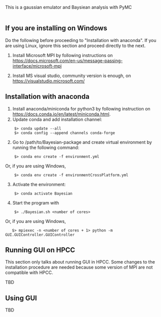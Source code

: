This is a gaussian emulator and Baysiean analysis with PyMC <br />
 <br />

 If you are installing on Windows
 ---
 
 Do the following before proceeding to "Installation with anaconda". If you are using Linux, ignore this section and proceed directly to the next.

 1. Install Microsoft MPI by following instructions on https://docs.microsoft.com/en-us/message-passing-interface/microsoft-mpi

 2. Install MS visual studio, community version is enough, on https://visualstudio.microsoft.com/ 
 
 Installation with anaconda
 ---
 
 1. Install anaconda/miniconda for python3 by following instruction on https://docs.conda.io/en/latest/miniconda.html.
 2. Update conda and add installation channel:
 ```
     $> conda update --all
     $> conda config --append channels conda-forge
 ```
 2. Go to /path/to/Bayesian-package and create virtual environment by running the following command:
 ```
     $> conda env create -f environment.yml
 ```   
Or, if you are using Windows,
 ```
     $> conda env create -f environmentCrossPlatform.yml
 ```
 3. Activate the environment:
 ```
     $> conda activate Bayesian
 ```
 4. Start the program with 
 ```
     $> ./Bayesian.sh <number of cores>
 ```
 Or, if you are using Windows,
 ```
    $> mpiexec -n <number of cores + 1> python -m GUI.GUIController.GUIController
 ```

 Running GUI on HPCC
 ---
 
 This section only talks about running GUI in HPCC. Some changes to the installation procedure are needed because some version of MPI are not compatible with HPCC. 
 
TBD
 
 Using GUI
 ---

TBD
